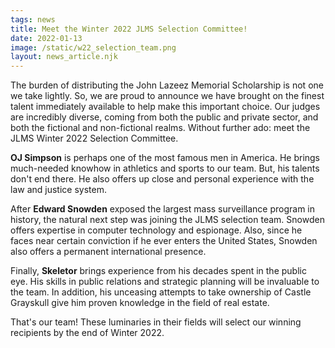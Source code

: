 ```yaml
---
tags: news
title: Meet the Winter 2022 JLMS Selection Committee!
date: 2022-01-13
image: /static/w22_selection_team.png
layout: news_article.njk
---
```


The burden of distributing the John Lazeez Memorial Scholarship is not one we take lightly. So, we are proud to announce we have brought on the finest talent immediately available to help make this important choice. Our judges are incredibly diverse, coming from both the public and private sector, and both the fictional and non-fictional realms. Without further ado: meet the JLMS Winter 2022 Selection Committee.

**OJ Simpson** is perhaps one of the most famous men in America. He brings much-needed knowhow in athletics and sports to our team. But, his talents don't end there. He also offers up close and personal experience with the law and justice system.

After **Edward Snowden** exposed the largest mass surveillance program in history, the natural next step was joining the JLMS selection team. Snowden offers expertise in computer technology and espionage. Also, since he faces near certain conviction if he ever enters the United States, Snowden also offers a permanent international presence.

Finally, **Skeletor** brings experience from his decades spent in the public eye. His skills in public relations and strategic planning will be invaluable to the team. In addition, his unceasing attempts to take ownership of Castle Grayskull give him proven knowledge in the field of real estate.

That's our team! These luminaries in their fields will select our winning recipients by the end of Winter 2022.
